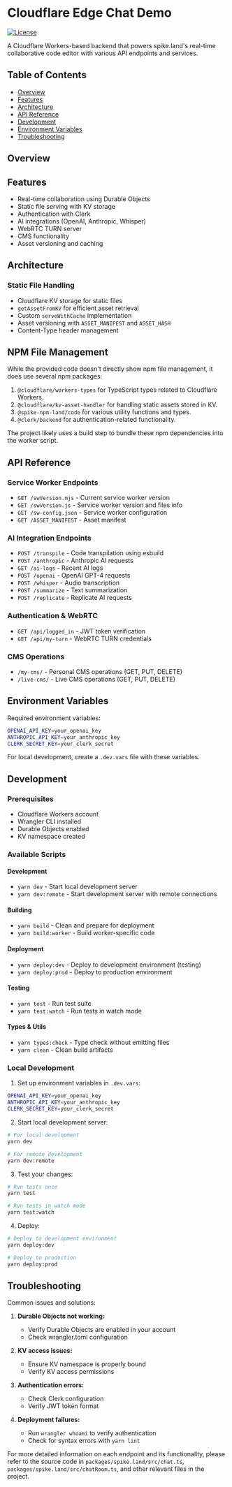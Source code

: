 # Cloudflare Edge Chat Demo

[![License](https://img.shields.io/badge/license-BSD--3--Clause-blue.svg)](../../LICENSE.md)

A Cloudflare Workers-based backend that powers spike.land's real-time collaborative code editor with various API endpoints and services.

## Table of Contents

- [Overview](#overview)
- [Features](#features)
- [Architecture](#architecture)
- [API Reference](#api-reference)
- [Development](#development)
- [Environment Variables](#environment-variables)
- [Troubleshooting](#troubleshooting)

## Overview

## Features

- Real-time collaboration using Durable Objects
- Static file serving with KV storage
- Authentication with Clerk
- AI integrations (OpenAI, Anthropic, Whisper)
- WebRTC TURN server
- CMS functionality
- Asset versioning and caching

## Architecture

### Static File Handling

- Cloudflare KV storage for static files
- `getAssetFromKV` for efficient asset retrieval
- Custom `serveWithCache` implementation
- Asset versioning with `ASSET_MANIFEST` and `ASSET_HASH`
- Content-Type header management

## NPM File Management

While the provided code doesn't directly show npm file management, it does use
several npm packages:

1. `@cloudflare/workers-types` for TypeScript types related to Cloudflare
   Workers.
2. `@cloudflare/kv-asset-handler` for handling static assets stored in KV.
3. `@spike-npm-land/code` for various utility functions and types.
4. `@clerk/backend` for authentication-related functionality.

The project likely uses a build step to bundle these npm dependencies into the
worker script.

## API Reference

### Service Worker Endpoints

- `GET /swVersion.mjs` - Current service worker version
- `GET /swVersion.js` - Service worker version and files info
- `GET /sw-config.json` - Service worker configuration
- `GET /ASSET_MANIFEST` - Asset manifest

### AI Integration Endpoints

- `POST /transpile` - Code transpilation using esbuild
- `POST /anthropic` - Anthropic AI requests
- `GET /ai-logs` - Recent AI logs
- `POST /openai` - OpenAI GPT-4 requests
- `POST /whisper` - Audio transcription
- `POST /summarize` - Text summarization
- `POST /replicate` - Replicate AI requests

### Authentication & WebRTC

- `GET /api/logged_in` - JWT token verification
- `GET /api/my-turn` - WebRTC TURN credentials

### CMS Operations

- `/my-cms/` - Personal CMS operations (GET, PUT, DELETE)
- `/live-cms/` - Live CMS operations (GET, PUT, DELETE)

## Environment Variables

Required environment variables:

```bash
OPENAI_API_KEY=your_openai_key
ANTHROPIC_API_KEY=your_anthropic_key
CLERK_SECRET_KEY=your_clerk_secret
```

For local development, create a `.dev.vars` file with these variables.

## Development

### Prerequisites

- Cloudflare Workers account
- Wrangler CLI installed
- Durable Objects enabled
- KV namespace created

### Available Scripts

#### Development
- `yarn dev` - Start local development server
- `yarn dev:remote` - Start development server with remote connections

#### Building
- `yarn build` - Clean and prepare for deployment
- `yarn build:worker` - Build worker-specific code

#### Deployment
- `yarn deploy:dev` - Deploy to development environment (testing)
- `yarn deploy:prod` - Deploy to production environment

#### Testing
- `yarn test` - Run test suite
- `yarn test:watch` - Run tests in watch mode

#### Types & Utils
- `yarn types:check` - Type check without emitting files
- `yarn clean` - Clean build artifacts

### Local Development

1. Set up environment variables in `.dev.vars`:
```bash
OPENAI_API_KEY=your_openai_key
ANTHROPIC_API_KEY=your_anthropic_key
CLERK_SECRET_KEY=your_clerk_secret
```

2. Start local development server:
```bash
# For local development
yarn dev

# For remote development
yarn dev:remote
```

3. Test your changes:
```bash
# Run tests once
yarn test

# Run tests in watch mode
yarn test:watch
```

4. Deploy:
```bash
# Deploy to development environment
yarn deploy:dev

# Deploy to production
yarn deploy:prod
```

## Troubleshooting

Common issues and solutions:

1. **Durable Objects not working:**
   - Verify Durable Objects are enabled in your account
   - Check wrangler.toml configuration

2. **KV access issues:**
   - Ensure KV namespace is properly bound
   - Verify KV access permissions

3. **Authentication errors:**
   - Check Clerk configuration
   - Verify JWT token format

4. **Deployment failures:**
   - Run `wrangler whoami` to verify authentication
   - Check for syntax errors with `yarn lint`

For more detailed information on each endpoint and its functionality, please
refer to the source code in `packages/spike.land/src/chat.ts`,
`packages/spike.land/src/chatRoom.ts`, and other relevant files in the project.
